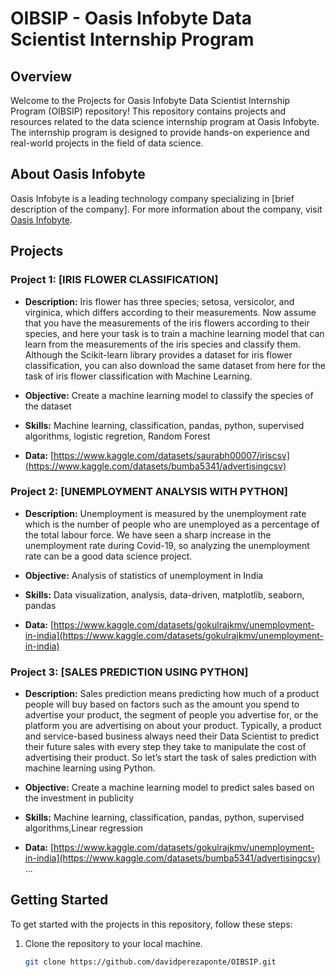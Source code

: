 # OIBSIP - Oasis Infobyte Data Scientist Internship Program

## Overview

Welcome to the Projects for Oasis Infobyte Data Scientist Internship Program (OIBSIP) repository! This repository contains projects and resources related to the data science internship program at Oasis Infobyte. The internship program is designed to provide hands-on experience and real-world projects in the field of data science.

## About Oasis Infobyte

Oasis Infobyte is a leading technology company specializing in [brief description of the company]. For more information about the company, visit [Oasis Infobyte](https://oasisinfobyte.com/).

## Projects

### Project 1: [IRIS FLOWER CLASSIFICATION]

- **Description:**
Iris flower has three species; setosa, versicolor, and virginica, which differs according to their
measurements. Now assume that you have the measurements of the iris flowers according to
their species, and here your task is to train a machine learning model that can learn from the
measurements of the iris species and classify them. Although the Scikit-learn library provides a dataset for iris flower classification, you can also
download the same dataset from here for the task of iris flower classification with Machine
Learning.

- **Objective:** Create a machine learning model to classify the species of the dataset
- **Skills:** Machine learning, classification, pandas, python, supervised algorithms, logistic regretion, Random Forest 
- **Data:** [https://www.kaggle.com/datasets/saurabh00007/iriscsv](https://www.kaggle.com/datasets/bumba5341/advertisingcsv)

### Project 2: [UNEMPLOYMENT ANALYSIS WITH PYTHON]

- **Description:** 
Unemployment is measured by the unemployment rate which is the number of people
who are unemployed as a percentage of the total labour force. We have seen a sharp
increase in the unemployment rate during Covid-19, so analyzing the unemployment rate
can be a good data science project.

- **Objective:** Analysis of statistics of unemployment in India
- **Skills:** Data visualization, analysis, data-driven, matplotlib, seaborn, pandas
- **Data:** [https://www.kaggle.com/datasets/gokulrajkmv/unemployment-in-india](https://www.kaggle.com/datasets/gokulrajkmv/unemployment-in-india)

### Project 3: [SALES PREDICTION USING PYTHON]

- **Description:** 
Sales prediction means predicting how much of a product people will buy based on factors
such as the amount you spend to advertise your product, the segment of people you
advertise for, or the platform you are advertising on about your product. Typically, a product and service-based business always need their Data Scientist to predict
their future sales with every step they take to manipulate the cost of advertising their
product. So let’s start the task of sales prediction with machine learning using Python.

- **Objective:** Create a machine learning model to predict sales based on the investment in publicity 
- **Skills:** Machine learning, classification, pandas, python, supervised algorithms,Linear regression
- **Data:** [https://www.kaggle.com/datasets/gokulrajkmv/unemployment-in-india](https://www.kaggle.com/datasets/bumba5341/advertisingcsv)
...

## Getting Started

To get started with the projects in this repository, follow these steps:

1. Clone the repository to your local machine.
   ```bash
   git clone https://github.com/davidperezaponte/OIBSIP.git
